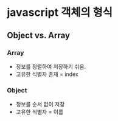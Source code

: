 # javascript 객체의 형식
## Object vs. Array
### Array
- 정보를 정렬하여 저장하기 쉬움.
- 고유한 식별자 존재 = index

### Object
- 정보를 순서 없이 저장
- 고유한 식별자 = 이름
